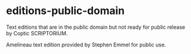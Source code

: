 editions-public-domain
======================

Text editions that are in the public domain but not ready for public release by Coptic SCRIPTORIUM.

Amelineau text edition provided by Stephen Emmel for public use.